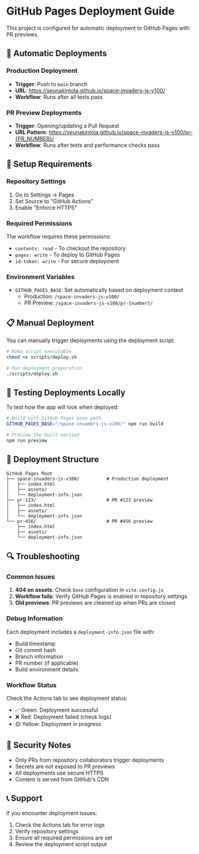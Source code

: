 # GitHub Pages Deployment Guide

This project is configured for automatic deployment to GitHub Pages with PR previews.

## 🚀 Automatic Deployments

### Production Deployment
- **Trigger**: Push to `main` branch
- **URL**: https://seunakintola.github.io/space-invaders-js-v100/
- **Workflow**: Runs after all tests pass

### PR Preview Deployments
- **Trigger**: Opening/updating a Pull Request
- **URL Pattern**: https://seunakintola.github.io/space-invaders-js-v100/pr-{PR_NUMBER}/
- **Workflow**: Runs after tests and performance checks pass

## 🔧 Setup Requirements

### Repository Settings
1. Go to Settings → Pages
2. Set Source to "GitHub Actions"
3. Enable "Enforce HTTPS"

### Required Permissions
The workflow requires these permissions:
- `contents: read` - To checkout the repository
- `pages: write` - To deploy to GitHub Pages
- `id-token: write` - For secure deployment

### Environment Variables
- `GITHUB_PAGES_BASE`: Set automatically based on deployment context
  - Production: `/space-invaders-js-v100/`
  - PR Preview: `/space-invaders-js-v100/pr-{number}/`

## 📋 Manual Deployment

You can manually trigger deployments using the deployment script:

```bash
# Make script executable
chmod +x scripts/deploy.sh

# Run deployment preparation
./scripts/deploy.sh
```

## 🧪 Testing Deployments Locally

To test how the app will look when deployed:

```bash
# Build with GitHub Pages base path
GITHUB_PAGES_BASE="/space-invaders-js-v100/" npm run build

# Preview the built version
npm run preview
```

## 📁 Deployment Structure

```
GitHub Pages Root
├── space-invaders-js-v100/          # Production deployment
│   ├── index.html
│   ├── assets/
│   └── deployment-info.json
├── pr-123/                          # PR #123 preview
│   ├── index.html
│   ├── assets/
│   └── deployment-info.json
└── pr-456/                          # PR #456 preview
    ├── index.html
    ├── assets/
    └── deployment-info.json
```

## 🔍 Troubleshooting

### Common Issues

1. **404 on assets**: Check `base` configuration in `vite.config.js`
2. **Workflow fails**: Verify GitHub Pages is enabled in repository settings
3. **Old previews**: PR previews are cleaned up when PRs are closed

### Debug Information

Each deployment includes a `deployment-info.json` file with:
- Build timestamp
- Git commit hash
- Branch information
- PR number (if applicable)
- Build environment details

### Workflow Status

Check the Actions tab to see deployment status:
- ✅ Green: Deployment successful
- ❌ Red: Deployment failed (check logs)
- 🟡 Yellow: Deployment in progress

## 🚨 Security Notes

- Only PRs from repository collaborators trigger deployments
- Secrets are not exposed to PR previews
- All deployments use secure HTTPS
- Content is served from GitHub's CDN

## 📞 Support

If you encounter deployment issues:
1. Check the Actions tab for error logs
2. Verify repository settings
3. Ensure all required permissions are set
4. Review the deployment script output

